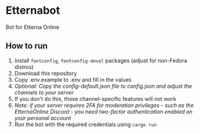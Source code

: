 # Etternabot
Bot for Etterna Online

## How to run
1. Install `fontconfig`, `fontconfig-devel` packages (adjust for non-Fedora distros)
1. Download this repository
1. Copy .env.example to .env and fill in the values
1. _Optional: Copy the config-default.json file to config.json and adjust the channels to your server_
  1. If you don't do this, those channel-specific features will not work
1. _Note: if your server requires 2FA for moderation privileges - such as the EtternaOnline Discord - you need two-factor authentication enabled on your personal account_
1. Run the bot with the required credentials using `cargo run`